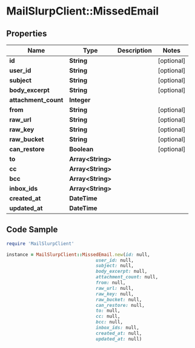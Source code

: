 # MailSlurpClient::MissedEmail

## Properties

Name | Type | Description | Notes
------------ | ------------- | ------------- | -------------
**id** | **String** |  | [optional] 
**user_id** | **String** |  | [optional] 
**subject** | **String** |  | [optional] 
**body_excerpt** | **String** |  | [optional] 
**attachment_count** | **Integer** |  | 
**from** | **String** |  | [optional] 
**raw_url** | **String** |  | [optional] 
**raw_key** | **String** |  | [optional] 
**raw_bucket** | **String** |  | [optional] 
**can_restore** | **Boolean** |  | [optional] 
**to** | **Array&lt;String&gt;** |  | 
**cc** | **Array&lt;String&gt;** |  | 
**bcc** | **Array&lt;String&gt;** |  | 
**inbox_ids** | **Array&lt;String&gt;** |  | 
**created_at** | **DateTime** |  | 
**updated_at** | **DateTime** |  | 

## Code Sample

```ruby
require 'MailSlurpClient'

instance = MailSlurpClient::MissedEmail.new(id: null,
                                 user_id: null,
                                 subject: null,
                                 body_excerpt: null,
                                 attachment_count: null,
                                 from: null,
                                 raw_url: null,
                                 raw_key: null,
                                 raw_bucket: null,
                                 can_restore: null,
                                 to: null,
                                 cc: null,
                                 bcc: null,
                                 inbox_ids: null,
                                 created_at: null,
                                 updated_at: null)
```


